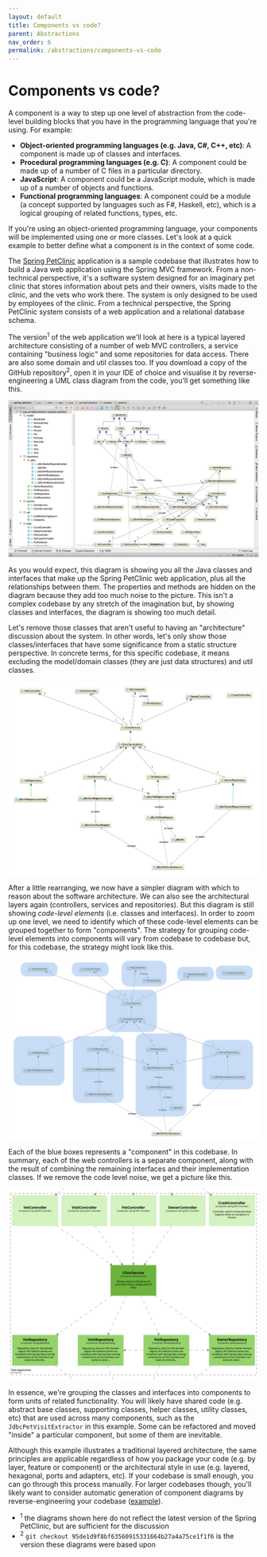 ```yaml
---
layout: default
title: Components vs code?
parent: Abstractions
nav_order: 6
permalink: /abstractions/components-vs-code
---
```


# Components vs code?

A component is a way to step up one level of abstraction from the code-level building blocks that you have in the
programming language that you're using. For example:

- __Object-oriented programming languages (e.g. Java, C#, C++, etc)__: A component is made up of classes and interfaces.
- __Procedural programming languages (e.g. C)__: A component could be made up of a number of C files in a particular directory.
- __JavaScript__: A component could be a JavaScript module, which is made up of a number of objects and functions.
- __Functional programming languages__: A component could be a module (a concept supported by languages such as F#, Haskell, etc), which is a logical grouping of related functions, types, etc.

If you're using an object-oriented programming language, your components will be implemented using one or more classes.
Let's look at a quick example to better define what a component is in the context of some code.

The [Spring PetClinic](https://github.com/spring-projects/spring-petclinic) application is a sample
codebase that illustrates how to build a Java web application using the Spring MVC framework.
From a non-technical perspective, it's a software system designed for an imaginary pet clinic that stores information
about pets and their owners, visits made to the clinic, and the vets who work there. The system is only designed to
be used by employees of the clinic. From a technical perspective, the Spring PetClinic system consists of a web
application and a relational database schema.

The version<sup>1</sup> of the web application we'll look at here is a typical layered architecture consisting of a number of
web MVC controllers, a service containing "business logic" and some repositories for data access. There are also
some domain and util classes too. If you download a copy of the GitHub repository<sup>2</sup>, open it in your IDE of choice
and visualise it by reverse-engineering a UML class diagram from the code, you'll get something like this.

[![](/images/components-vs-classes-1.png)](/images/components-vs-classes-1.png)

As you would expect, this diagram is showing you all the Java classes and interfaces that make up the Spring
PetClinic web application, plus all the relationships between them. The properties and methods are hidden on
the diagram because they add too much noise to the picture. This isn't a complex codebase by any stretch of the
imagination but, by showing classes and interfaces, the diagram is showing too much detail.

Let's remove those classes that aren't useful to having an "architecture" discussion about the system.
In other words, let's only show those classes/interfaces that have some significance from a static structure
perspective. In concrete terms, for this specific codebase, it means excluding the model/domain classes
(they are just data structures) and util classes.

[![](/images/components-vs-classes-2.png)](/images/components-vs-classes-2.png)

After a little rearranging, we now have a simpler diagram with which to reason about the software architecture. 
We can also see the architectural layers again (controllers, services and repositories). But this diagram is still
showing _code-level elements_ (i.e. classes and interfaces). In order to zoom up one level, we need to identify which
of these code-level elements can be grouped together to form "components". The strategy for grouping code-level elements 
into components will vary from codebase to codebase but, for this codebase, 
the strategy might look like this.

[![](/images/components-vs-classes-3.png)](/images/components-vs-classes-3.png)

Each of the blue boxes represents a "component" in this codebase. In summary, each of the 
web controllers is a separate component, along with the result of combining the remaining interfaces and their 
implementation classes. If we remove the code level noise, we get a picture like this.

[![](/images/components-vs-classes-4.png)](/images/components-vs-classes-4.png)

In essence, we're grouping the classes and interfaces into components to form units of related functionality. 
You will likely have shared code (e.g. abstract base classes, supporting classes, helper classes, utility classes, etc) 
that are used across many components, such as the ```JdbcPetVisitExtractor``` in this example. Some can be refactored 
and moved "inside" a particular component, but some of them are inevitable.

Although this example illustrates a traditional layered architecture, the same principles are applicable regardless of 
how you package your code (e.g. by layer, feature or component) or the architectural style in use (e.g. layered, 
hexagonal, ports and adapters, etc). If your codebase is small enough, you can go through this process manually.
For larger codebases though, you'll likely want to consider automatic generation of component diagrams by
reverse-engineering your codebase ([example](https://github.com/structurizr/java/blob/master/structurizr-dsl/src/test/resources/dsl/spring-petclinic/workspace.dsl)).

- <sup>1</sup> the diagrams shown here do not reflect the latest version of the Spring PetClinic, but are sufficient for the discussion
- <sup>2</sup> `git checkout 95de1d9f8bf63560915331664b27a4a75ce1f1f6` is the version these diagrams were based upon